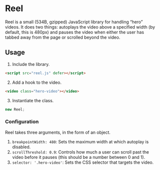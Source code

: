 # Reel

Reel is a small (534B, gzipped) JavaScript library for handling “hero” videos. It does two things: autoplays the video above a specified width (by default, this is 480px) and pauses the video when either the user has tabbed away from the page or scrolled beyond the video.

## Usage

1. Include the library.

  ```html
  <script src="reel.js" defer></script>
  ```

2. Add a hook to the video.

  ```html
  <video class="hero-video"></video>
  ```

3. Instantiate the class.

  ```javascript
  new Reel;
  ```

### Configuration

Reel takes three arguments, in the form of an object.

1. `breakpointWidth: 480`: Sets the maximum width at which autoplay is disabled.
2. `scrollThreshold: 0.9`: Controls how much a user can scroll past the video before it pauses (this should be a number between 0 and 1).
3. `selector: '.hero-video'`: Sets the CSS selector that targets the video.
